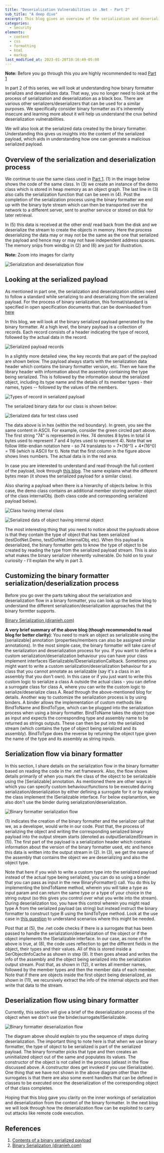 ```yaml
---
title: "Deserialization Vulnerabilities in .Net - Part 2"
sub_title: "A deep dive"
excerpt: This blog gives an overview of the serialization and deserialization process. It then explains how the binary formatter serializes and deserializes data. This is only to give you insights into one of the serializers. That way, you no longer would look at the process of serialization and deserialization as a black box. It also explains the serialized data created by the binary formatter. Understanding this gives us insights into the content of the serialized payload which aids in understanding how one can generate a malicious serialized payload that can be used to exploit deserialization vulnerabilities.
categories:
  - Security
elements:
  - content
  - css
  - formatting
  - html
  - markup
last_modified_at: 2023-01-20T10:16:49-05:00
---
```


**Note:** Before you go through this you are highly recommended to read [Part 1](https://akashs-india.github.io/docs/security/Deserialization-Part-1/ "Part 1")

In part 2 of this series, we will look at understanding how binary formatter serializes and deserializes data. That way, you no longer need to look at the process of serialization and deserialization as a black box. There are various other serializers/deserializers that can be used for a similar purposes. We specifically consider binary formatter as it's inherently insecure and learning more about it will help us understand the crux behind deserialization vulnerabilities.

We will also look at the serialized data created by the binary formatter. Understanding this gives us insights into the content of the serialized payload, which aids in understanding how one can generate a malicious serialized payload.

## Overview of the serialization and deserialization process

We continue to use the same class used in [Part 1](https://akashs-india.github.io/docs/security/Deserialization-Part-1/ "Part 1"). (1) in the image below shows the code of the same class.
In (3) we create an instance of the demo class which is stored in heap memory as an object graph. The last line in (3) also calls the serialization function that can be seen in (4). Post the completion of the serialization process using the binary formatter we end up with the binary byte stream which can then be transported over the network to a different server, sent to another service or stored on disk for later retrieval.

In (5) this data is received at the other end/ read back from the disk and we deserialize the stream to create the objects in memory. Here the process deserializing the data may or may not be the same as the one that serialized the payload and hence may or may not have independent address spaces. The memory snips from windbg in (2) and (6) are just for illustration.

<b>Note:</b> Zoom into images for clarity

![Serialization and deserialization flow](/images/DeserializationPart2_Fig1.png)

## Looking at the serialized payload

As mentioned in part one, the serialization and deserialization utilities need to follow a standard while serializing to and deserializing from the serialized payload. For the process of binary serialization, this format/standard is specified in open specification documents that can be downloaded from [here](https://learn.microsoft.com/en-us/openspecs/windows_protocols/ms-nrbf/75b9fe09-be15-475f-85b8-ae7b7558cfe5 "here")

In this blog, we will look at the binary serialized payload generated by the binary formatter. At a high level, the binary payload is a collection of records. Each record consists of a header indicating the type of record, followed by the actual data in the record.

![Serialized payload records](/images/DeserializationPart2_Fig2.png)

In a slightly more detailed view, the key records that are part of the payload are shown below. The payload always starts with the serialization data header which contains the binary formatter version, etc. Then we have the library header with information about the assembly containing the type being serialized. This is followed by the information about the serialized object, including its type name and the details of its member types - their names, types -- followed by the values of the members.

![Types of record in serialized payload](/images/DeserializationPart2_Fig3.png)

The serialized binary data for our class is shown below:

![Serialized data for test class used](/images/DeserializationPart2_Fig4.png)

The data above is in hex (within the red boundary). In green, you see the same content in ASCII.
For example, consider the green circled part above. The first string "74" is represented in Hex. 74 denotes 8 bytes in total (4 bytes used to represent 7 and 4 bytes used to represent 4). Note that we follow little-endian notation here - so 74 translates to = 7*(16^1) + 4*(16^0) = 116 (which is ASCII for t).
Note that the first column in the figure above shows lines numbers. The actual data is in the red area.

In case you are interested to understand and read through the full content of the payload, look through [this blog](https://stackoverflow.com/questions/3052202/how-to-analyse-contents-of-binary-serialization-stream/30176566#30176566 "this blog"). The same explains what the different bytes mean (it shows the serialized payload for a similar class).

Also sharing a payload when there is a hierarchy of objects below. In this case, the demo class contains an additional member storing another object of the class internalObj. (both class code and corresponding serialized payload below).

![Class having internal class](/images/DeserializationPart2_Fig5.png)

![Serialized data of object having internal object](/images/DeserializationPart2_Fig6.png)

The most interesting thing that you need to notice about the payloads above is that they contain the type of object that has been serialized (testDotNet.Demo, testDotNet.InternalObj, etc). When this payload is deserialized, the binary formatter gets to know the type of object to be created by reading the type from the serialized payload stream. This is also what makes the binary serializer inherently vulnerable. Do hold on to your curiosity - I'll explain the why in part 3.

## Customizing the binary formatter serialization/deserialization process

Before you go over the parts talking about the serialization and deserialization flow in a binary formatter, you can look up the below blog to understand the different serialization/deserialization approaches that the binary formtter supports.

[Binary Serialization (diranieh.com)](http://www.diranieh.com/NETSerialization/BinarySerialization.htm "Binary Serialization (diranieh.com)")

**A very brief summary of the above blog (though recommended to read blog for better clarity)**: You need to mark an object as serializable using the [serializable] annotation (properties/members can also be assigned similar annotations). In the most simple case, the binary formatter will take care of the serialization and deserialization process for you. If you want to define a custom serialization/deserialization behaviour you can have your class implement interfaces ISerializable/IDeserializationCallback. Sometimes you might want to write a custom serialization/deserialization behaviour for a class that you cannot annotate as serializable (say it's a class in an assembly that you don't own). In this case or if you just want to write this custom logic to serialize a class A outside the actual class - you can define a surrogate class for class A, where you can write the custom logic to serialize/deserialize class A. Read through the above-mentioned blog for details. Another way to customize the serialization process is by using binders. A binder allows the implementation of custom methods like BindToName and BindToType, which can be plugged into the serialization process when using a binary formatter. BindToName takes the object type as input and expects the corresponding type and assembly name to be returned as strings outputs. These can then be put into the serialized stream (which contains the type of object being serialized and its assembly). BindToType does the reverse by returning the object type given the name of the type and its assembly as string inputs.

## Serialization flow via binary formatter

In this section, I share details on the serialization flow in the binary formatter based on reading the code in the .net framework. Also, the flow shows details primarily of when you mark the class of the object to be serializable using the [Serializable] annotation.
As mentioned there are other ways in which you can specify custom behaviour/functions to be executed during serialization/deserialization by either defining a surrogate for it or by making the class implement the ISerializable interface.
For below explanantion, we also don't use the binder during serialization/deserialization. 

![Binary formatter serialization flow](/images/DeserializationPart2_Fig7.png)

(1) indicates the creation of the binary formatter and the serializer call that we, as a developer, would write in our code. Post that, the process of serializing the object and writing the corresponding serialized binary payload into the output stream starts (denoted as outputSerializedStream in (1)). The first part of the payload is a serialization header which contains information about the version of the binary formatter used, etc and hence this data is written into the output stream in (2).
In (3), we get the name of the assembly that contains the object we are deserializing and also the object type.

Note that here if you wish to write a custom type into the serialized payload instead of the actual type being serialized, you can do so using a binder that you can pass as input in the new BinaryFormatter() call. You do this by implementing the bindToName method, wherein you will take a type as input param and can return the same type or a type of your choice in the string output (so this gives you control over what you write into the stream). During deserialization too, you have this control wherein you might read type A from the serialized payload (as string) but instead instruct the binary formatter to construct type B using the bindToType method. Look at the use case in [this question](https://stackoverflow.com/questions/5794686/serializationbinder-with-listt "need for bindToType") to understand scenarios where this might be needed. 

Post that at (5), the .net code checks if there is a surrogate that has been passed to handle the serialization/deserialization of the object or if the object implements the ISerializable interface. In our case, as none of the above is true, at (8), the code uses reflection to get the different fields in the object, their types and their values. All of this is stored inside a SerObjectInfoCache as shown in step (9). It then goes ahead and writes the info of the assembly and the object being serialized into the serialization output stream. Post that, as shown in (12), it writes all member names, followed by the member types and then the member data of each member. Note that if there are objects inside the first object being deserialized, as shown in (11), we recursively extract the info of the internal objects and then write that data to the stream.

## Deserialization flow using binary formatter

Currently, this section will give a brief of the deserialization process of the object when we don't use the binder/surrogate/ISerializable.

![Binary formatter deserialization flow](/images/DeserializationPart2_Fig8.png)

The diagram above should explain to you the sequence of steps during deserialization. The important thing to note here is that when we use binary formatter, the type of object to be serialized is part of the serialized payload.
The binary formatter picks that type and then creates an uninitialized object out of the same and populates its values. The constructor of the object is not called in the process (atleast in the flow discussed above. A constructor does get invoked if you use ISerializable). 
One thing that we have not shown in the above diagram other than the surrogates is that there are also some event handlers that can be defined in classes to be executed once the deserialization of the corresponding object of that class completes.

Hoping that this blog gave you clarity on the inner workings of serialization and deserialization from the context of the binary formatter. In the next blog we will look through how the deserialization flow can be exploited to carry out attacks like remote code execution.

## References

  1. [Contents of a binary serialized payload](https://stackoverflow.com/questions/3052202/how-to-analyse-contents-of-binary-serialization-stream/30176566#30176566 "this blog")
  2. [Binary Serialization (diranieh.com)](http://www.diranieh.com/NETSerialization/BinarySerialization.htm "Binary Serialization (diranieh.com)")
